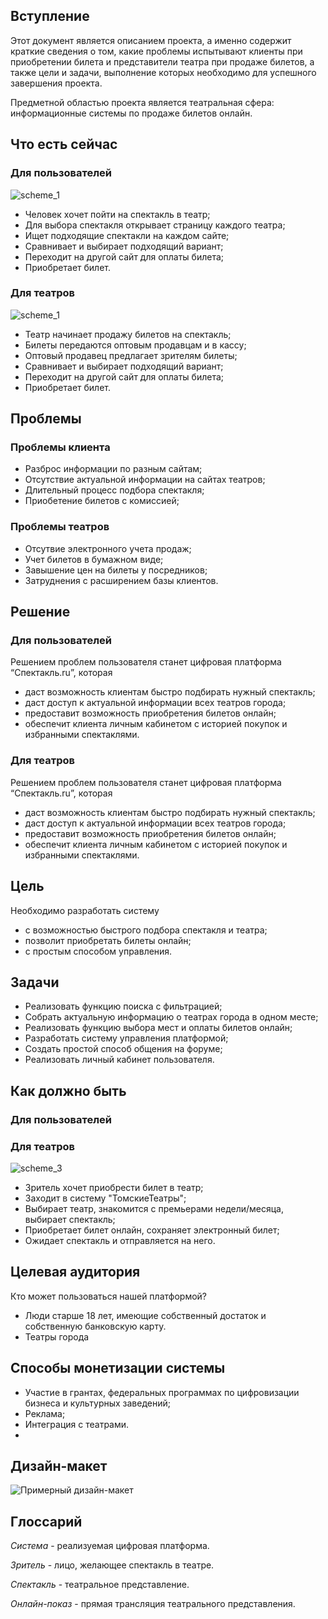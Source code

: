 ## **Вступление**
Этот документ является описанием проекта, а именно содержит краткие сведения о том, какие проблемы испытывают клиенты при приобретении билета и представители театра при продаже билетов, а также цели и задачи, выполнение которых необходимо для успешного завершения проекта.

Предметной областью проекта является театральная сфера: информационные системы по продаже билетов онлайн.

## **Что есть сейчас**
### Для пользователей
![scheme_1]()
+ Человек хочет пойти на спектакль в театр;
+ Для выбора спектакля открывает страницу каждого театра;
+ Ищет подходящие спектакли на каждом сайте;
+ Сравнивает и выбирает подходящий вариант;
+ Переходит на другой сайт для оплаты билета;
+ Приобретает билет.

### Для театров
![scheme_1]()
+ Театр начинает продажу билетов на спектакль;
+ Билеты передаются оптовым продавцам и в кассу;
+ Оптовый продавец предлагает зрителям билеты;
+ Сравнивает и выбирает подходящий вариант;
+ Переходит на другой сайт для оплаты билета;
+ Приобретает билет.


## **Проблемы**
### Проблемы клиента
+ Разброс информации по разным сайтам;
+ Отсутствие актуальной информации на сайтах театров;
+ Длительный процесс подбора спектакля;
+ Приобетение билетов с комиссией;
### Проблемы театров
+ Отсутвие электронного учета продаж;
+ Учет билетов в бумажном виде;
+ Завышение цен на билеты у посредников;
+ Затруднения с расширением базы клиентов.

## **Решение**
### Для пользователей
Решением проблем пользователя станет цифровая платформа “Спектакль.ru”, которая 
+ даст возможность клиентам быстро подбирать нужный спектакль;
+ даст доступ к актуальной информации всех театров города;
+ предоставит возможность приобретения билетов онлайн;
+ обеспечит клиента личным кабинетом с историей покупок и избранными спектаклями.
### Для театров
Решением проблем пользователя станет цифровая платформа “Спектакль.ru”, которая
+ даст возможность клиентам быстро подбирать нужный спектакль;
+ даст доступ к актуальной информации всех театров города;
+ предоставит возможность приобретения билетов онлайн;
+ обеспечит клиента личным кабинетом с историей покупок и избранными спектаклями.

## **Цель**
Необходимо разработать систему
+ с возможностью быстрого подбора спектакля и театра;
+ позволит приобретать билеты онлайн;
+ с простым способом управления.

## **Задачи**
+ Реализовать функцию поиска с фильтрацией;
+ Собрать актуальную информацию о театрах города в одном месте;
+ Реализовать функцию выбора мест и оплаты билетов онлайн;
+ Разработать систему управления платформой;
+ Создать простой способ общения на форуме;
+ Реализовать личный кабинет пользователя.

## **Как должно быть**
### Для пользователей
### Для театров
![scheme_3](https://schstp.github.io/Theater-Platform/passport/passport/Как%20должно%20быть.png "Как должно быть...")
+ Зритель хочет приобрести билет в театр;
+ Заходит в систему "ТомскиеТеатры";
+ Выбирает театр, знакомится с премьерами недели/месяца, выбирает спектакль;
+ Приобретает билет онлайн, сохраняет электронный билет;
+ Ожидает спектакль и отправляется на него.

## **Целевая аудитория**
Кто может пользоваться нашей платформой?
+ Люди старше 18 лет, имеющие собственный достаток и собственную банковскую карту.
+ Театры города

## **Способы монетизации системы** 
+ Участие в грантах, федеральных программах по цифровизации бизнеса и культурных заведений;
+ Реклама;
+ Интеграция с театрами.
+ 
## **Дизайн-макет**
![Примерный дизайн-макет](https://schstp.github.io/Theater-Platform/passport/passport/Примерный.jpeg "Примерный дизайн-макет")  

## **Глоссарий**
*Система* - реализуемая цифровая платформа.

*Зритель* - лицо, желающее спектакль в театре.

*Спектакль* - театральное представление.

*Онлайн-показ* - прямая трансляция театрального представления.
